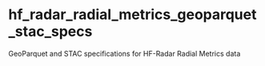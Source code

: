 # hf_radar_radial_metrics_geoparquet_stac_specs
GeoParquet and STAC specifications for HF-Radar Radial Metrics data
